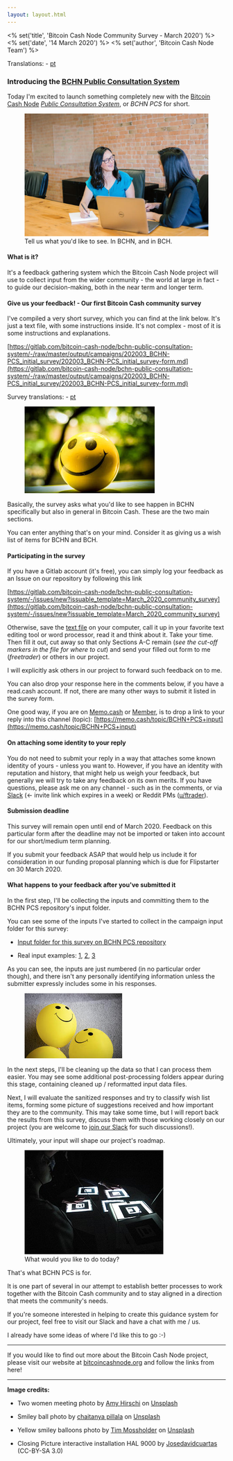 ```yaml
---
layout: layout.html
---
```


<% set('title', 'Bitcoin Cash Node Community Survey - March 2020') %>
<% set('date', '14 March 2020') %>
<% set('author', 'Bitcoin Cash Node Team') %>

Translations: - [pt](março-2020-survey)

### Introducing the [BCHN Public Consultation System](https://gitlab.com/bitcoin-cash-node/bchn-public-consultation-system)

Today I'm excited to launch something completely new with the [Bitcoin Cash Node](https://gitlab.com/bitcoin-cash-node/bchn-public-consultation-system) [_Public Consultation System_](https://gitlab.com/bitcoin-cash-node/bchn-public-consultation-system), or _BCHN PCS_ for short.

<figure class="text-center">
    <img src="/static/img/newsroom/2020-03-14/rrmqaDsAUHHXjcmnx55RFoE0D9kHZZjrlv4yKmle.jpeg" class="rounded img-fluid">
    <figcaption>Tell us what you'd like to see. In BCHN, and in BCH.</figcaption>
</figure>

#### What is it?

It's a feedback gathering system which the Bitcoin Cash Node project will use to collect input from the wider community - the world at large in fact - to guide our decision-making, both in the near term and longer term.

#### Give us your feedback! - Our first Bitcoin Cash community survey

I've compiled a very short survey, which you can find at the link below. It's just a text file, with some instructions inside. It's not complex - most of it is some instructions and explanations.

[https://gitlab.com/bitcoin-cash-node/bchn-public-consultation-system/-/raw/master/output/campaigns/202003_BCHN-PCS_initial_survey/202003_BCHN-PCS_initial_survey-form.md](https://gitlab.com/bitcoin-cash-node/bchn-public-consultation-system/-/raw/master/output/campaigns/202003_BCHN-PCS_initial_survey/202003_BCHN-PCS_initial_survey-form.md)

Survey translations: - [pt](https://gitlab.com/bitcoin-cash-node/bchn-public-consultation-system/-/raw/master/output/campaigns/202003_BCHN-PCS_initial_survey/202003_BCHN-PCS_initial_survey-form-pt.md)

<figure class="text-center">
    <img src="/static/img/newsroom/2020-03-14/Bq3tgTNNEmu2O3RvVaTHtn6594CCBRzuO8r2kQfY.jpeg" class="rounded img-fluid">
</figure>

Basically, the survey asks what you'd like to see happen in BCHN specifically but also in general in Bitcoin Cash. These are the two main sections.

You can enter anything that's on your mind. Consider it as giving us a wish list of items for BCHN and BCH.

#### Participating in the survey

If you have a Gitlab account (it's free), you can simply log your feedback as an Issue on our repository by following this link

[https://gitlab.com/bitcoin-cash-node/bchn-public-consultation-system/-/issues/new?issuable_template=March_2020_community_survey](https://gitlab.com/bitcoin-cash-node/bchn-public-consultation-system/-/issues/new?issuable_template=March_2020_community_survey)

Otherwise, save the [text file](https://gitlab.com/bitcoin-cash-node/bchn-public-consultation-system/-/raw/master/output/campaigns/202003_BCHN-PCS_initial_survey/202003_BCHN-PCS_initial_survey-form.md) on your computer, call it up in your favorite text editing tool or word processor, read it and think about it. Take your time. Then fill it out, cut away so that only Sections A-C remain (_see the cut-off markers in the file for where to cut_) and send your filled out form to me (_freetrader_) or others in our project.

I will explicitly ask others in our project to forward such feedback on to me.

You can also drop your response here in the comments below, if you have a read.cash account. If not, there are many other ways to submit it listed in the survey form.

One good way, if you are on [Memo.cash](https://memo.cash/) or [Member](https://memberapp.github.io/), is to drop a link to your reply into this channel (topic): [https://memo.cash/topic/BCHN+PCS+input](https://memo.cash/topic/BCHN+PCS+input)

#### On attaching some identity to your reply

You do not need to submit your reply in a way that attaches some known identity of yours - unless you want to. However, if you have an identity with reputation and history, that might help us weigh your feedback, but generally we will try to take any feedback on its own merits. If you have questions, please ask me on any channel - such as in the comments, or via [Slack](https://join.slack.com/t/bitcoincashnode/shared_invite/zt-ctozdnpv-pUknwZpANybRg5xyeKyx8Q) (<- invite link which expires in a week) or Reddit PMs ([u/ftrader](https://www.reddit.com/u/ftrader)).

#### Submission deadline

This survey will remain open until end of March 2020\. Feedback on this particular form after the deadline may not be imported or taken into account for our short/medium term planning.

If you submit your feedback ASAP that would help us include it for consideration in our funding proposal planning which is due for Flipstarter on 30 March 2020.

#### What happens to your feedback after you've submitted it

In the first step, I'll be collecting the inputs and committing them to the BCHN PCS repository's input folder.

You can see some of the inputs I've started to collect in the campaign input folder for this survey:

*   [Input folder for this survey on BCHN PCS repository](https://gitlab.com/bitcoin-cash-node/bchn-public-consultation-system/-/tree/master/input%2Fcampaigns%2F202003_BCHN-PCS_initial_survey)

*   Real input examples: [1](https://gitlab.com/bitcoin-cash-node/bchn-public-consultation-system/-/raw/master/input/campaigns/202003_BCHN-PCS_initial_survey/0000000001.txt), [2](https://gitlab.com/bitcoin-cash-node/bchn-public-consultation-system/-/raw/master/input/campaigns/202003_BCHN-PCS_initial_survey/0000000002.txt), [3](https://gitlab.com/bitcoin-cash-node/bchn-public-consultation-system/-/raw/master/input/campaigns/202003_BCHN-PCS_initial_survey/0000000003.txt)

As you can see, the inputs are just numbered (in no particular order though), and there isn't any personally identifying information unless the submitter expressly includes some in his responses.

<figure class="text-center">
    <img src="/static/img/newsroom/2020-03-14/B7NmMlUqZ0YyOpozT5fieWMeuQqZeVJEQs8ccfq4.jpeg" class="rounded img-fluid">
</figure>

In the next steps, I'll be cleaning up the data so that I can process them easier. You may see some additional post-processing folders appear during this stage, containing cleaned up / reformatted input data files.

Next, I will evaluate the sanitized responses and try to classify wish list items, forming some picture of suggestions received and how important they are to the community. This may take some time, but I will report back the results from this survey, discuss them with those working closely on our project (you are welcome to [join our Slack](https://join.slack.com/t/bitcoincashnode/shared_invite/zt-ctozdnpv-pUknwZpANybRg5xyeKyx8Q) for such discussions!).

Ultimately, your input will shape our project's roadmap.

<figure class="text-center">
    <img src="/static/img/newsroom/2020-03-14/GCOgG5NSC2szKWflHY6cjiwITHRcSj8SKuDUxttZ.jpeg" class="rounded img-fluid">
    <figcaption>What would you like to do today?</figcaption>
</figure>

That's what BCHN PCS is for.

It is one part of several in our attempt to establish better processes to work together with the Bitcoin Cash community and to stay aligned in a direction that meets the community's needs.

If you're someone interested in helping to create this guidance system for our project, feel free to visit our Slack and have a chat with me / us.

I already have some ideas of where I'd like this to go :-)

* * *

If you would like to find out more about the Bitcoin Cash Node project, please visit our website at [bitcoincashnode.org](https://bitcoincashnode.org/) and follow the links from here!

* * *

**Image credits:**

*   Two women meeting photo by [Amy Hirschi](https://unsplash.com/@amyhirschi?utm_source=unsplash&utm_medium=referral&utm_content=creditCopyText) on [Unsplash](https://unsplash.com/s/photos/consultation?utm_source=unsplash&utm_medium=referral&utm_content=creditCopyText)

*   Smiley ball photo by [chaitanya pillala](https://unsplash.com/@chaib2?utm_source=unsplash&utm_medium=referral&utm_content=creditCopyText) on [Unsplash](https://unsplash.com/s/photos/smiley?utm_source=unsplash&utm_medium=referral&utm_content=creditCopyText)

*   Yellow smiley balloons photo by [Tim Mossholder](https://unsplash.com/@timmossholder?utm_source=unsplash&utm_medium=referral&utm_content=creditCopyText) on [Unsplash](https://unsplash.com/s/photos/smiley?utm_source=unsplash&utm_medium=referral&utm_content=creditCopyText)

*   Closing Picture interactive installation HAL 9000 by [Josedavidcuartas](https://commons.wikimedia.org/w/index.php?title=User:Josedavidcuartas&action=edit&redlink=1) (CC-BY-SA 3.0)
